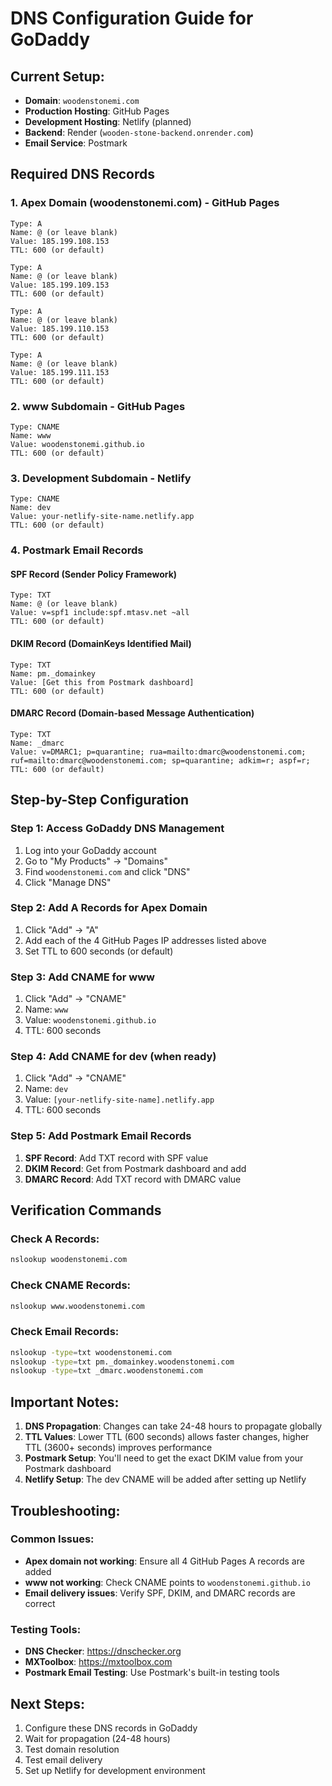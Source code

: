 # DNS Configuration Guide for GoDaddy

## **Current Setup:**
- **Domain**: `woodenstonemi.com`
- **Production Hosting**: GitHub Pages
- **Development Hosting**: Netlify (planned)
- **Backend**: Render (`wooden-stone-backend.onrender.com`)
- **Email Service**: Postmark

## **Required DNS Records**

### **1. Apex Domain (woodenstonemi.com) - GitHub Pages**
```
Type: A
Name: @ (or leave blank)
Value: 185.199.108.153
TTL: 600 (or default)
```

```
Type: A
Name: @ (or leave blank)
Value: 185.199.109.153
TTL: 600 (or default)
```

```
Type: A
Name: @ (or leave blank)
Value: 185.199.110.153
TTL: 600 (or default)
```

```
Type: A
Name: @ (or leave blank)
Value: 185.199.111.153
TTL: 600 (or default)
```

### **2. www Subdomain - GitHub Pages**
```
Type: CNAME
Name: www
Value: woodenstonemi.github.io
TTL: 600 (or default)
```

### **3. Development Subdomain - Netlify**
```
Type: CNAME
Name: dev
Value: your-netlify-site-name.netlify.app
TTL: 600 (or default)
```

### **4. Postmark Email Records**

#### **SPF Record (Sender Policy Framework)**
```
Type: TXT
Name: @ (or leave blank)
Value: v=spf1 include:spf.mtasv.net ~all
TTL: 600 (or default)
```

#### **DKIM Record (DomainKeys Identified Mail)**
```
Type: TXT
Name: pm._domainkey
Value: [Get this from Postmark dashboard]
TTL: 600 (or default)
```

#### **DMARC Record (Domain-based Message Authentication)**
```
Type: TXT
Name: _dmarc
Value: v=DMARC1; p=quarantine; rua=mailto:dmarc@woodenstonemi.com; ruf=mailto:dmarc@woodenstonemi.com; sp=quarantine; adkim=r; aspf=r;
TTL: 600 (or default)
```

## **Step-by-Step Configuration**

### **Step 1: Access GoDaddy DNS Management**
1. Log into your GoDaddy account
2. Go to "My Products" → "Domains"
3. Find `woodenstonemi.com` and click "DNS"
4. Click "Manage DNS"

### **Step 2: Add A Records for Apex Domain**
1. Click "Add" → "A"
2. Add each of the 4 GitHub Pages IP addresses listed above
3. Set TTL to 600 seconds (or default)

### **Step 3: Add CNAME for www**
1. Click "Add" → "CNAME"
2. Name: `www`
3. Value: `woodenstonemi.github.io`
4. TTL: 600 seconds

### **Step 4: Add CNAME for dev (when ready)**
1. Click "Add" → "CNAME"
2. Name: `dev`
3. Value: `[your-netlify-site-name].netlify.app`
4. TTL: 600 seconds

### **Step 5: Add Postmark Email Records**
1. **SPF Record**: Add TXT record with SPF value
2. **DKIM Record**: Get from Postmark dashboard and add
3. **DMARC Record**: Add TXT record with DMARC value

## **Verification Commands**

### **Check A Records:**
```bash
nslookup woodenstonemi.com
```

### **Check CNAME Records:**
```bash
nslookup www.woodenstonemi.com
```

### **Check Email Records:**
```bash
nslookup -type=txt woodenstonemi.com
nslookup -type=txt pm._domainkey.woodenstonemi.com
nslookup -type=txt _dmarc.woodenstonemi.com
```

## **Important Notes:**

1. **DNS Propagation**: Changes can take 24-48 hours to propagate globally
2. **TTL Values**: Lower TTL (600 seconds) allows faster changes, higher TTL (3600+ seconds) improves performance
3. **Postmark Setup**: You'll need to get the exact DKIM value from your Postmark dashboard
4. **Netlify Setup**: The dev CNAME will be added after setting up Netlify

## **Troubleshooting:**

### **Common Issues:**
- **Apex domain not working**: Ensure all 4 GitHub Pages A records are added
- **www not working**: Check CNAME points to `woodenstonemi.github.io`
- **Email delivery issues**: Verify SPF, DKIM, and DMARC records are correct

### **Testing Tools:**
- **DNS Checker**: https://dnschecker.org
- **MXToolbox**: https://mxtoolbox.com
- **Postmark Email Testing**: Use Postmark's built-in testing tools

## **Next Steps:**
1. Configure these DNS records in GoDaddy
2. Wait for propagation (24-48 hours)
3. Test domain resolution
4. Test email delivery
5. Set up Netlify for development environment
